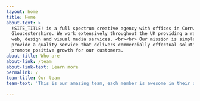 ```yaml
---
layout: home
title: Home
about-text: >
  !SITE_TITLE! is a full spectrum creative agency with offices in Cornwall &
  Gloucestershire. We work extensively throughout the UK providing a range of
  web, design and visual media services. <br><br> Our mission is simple, to
  provide a quality service that delivers commercially effectual solutions and
  promote positive growth for our customers.
about-title: Who are
about-link: /team
about-link-text: Learn more
permalink: /
team-title: Our team
team-text: 'This is our amazing team, each member is awesome in their own unique way!'\

---
```


